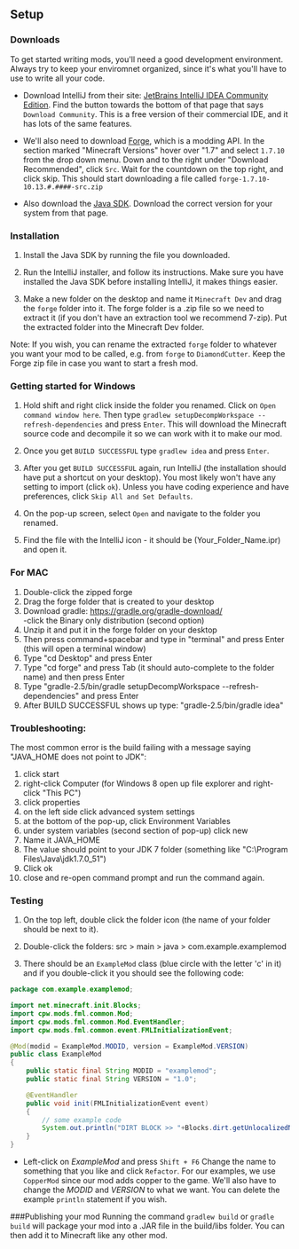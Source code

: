 ## Setup

### Downloads
To get started writing mods, you'll need a good development environment. Always try to keep your enviromnet organized, since it's what you'll have to use to write all your code.

* Download IntelliJ from their site: [JetBrains IntelliJ IDEA Community Edition](http://www.jetbrains.com/idea/). Find the button towards the bottom of that page that says `Download Community`. This is a free version of their commercial IDE, and it has lots of the same features.

* We'll also need to download [Forge](http://www.minecraftforge.net/forum/index.php?action=files), which is a modding API. In the section marked "Minecraft Versions" hover over "1.7" and select `1.7.10` from the drop down menu.  Down and to the right under "Download Recommended", click `Src`. Wait for the countdown on the top right, and click skip.  This should start downloading a file called `forge-1.7.10-10.13.#.####-src.zip`

* Also download the [Java SDK](http://www.oracle.com/technetwork/java/javase/downloads/jdk7-downloads-1880260.html). Download the correct version for your system from that page.

### Installation
1. Install the Java SDK by running the file you downloaded.

2. Run the IntelliJ installer, and follow its instructions. Make sure you have installed the Java SDK before installing IntelliJ, it makes things easier.

3. Make a new folder on the desktop and name it `Minecraft Dev` and drag the `forge` folder into it. The forge folder is a .zip file so we need to extract it (if you don't have an extraction tool we recommend 7-zip). Put the extracted folder into the Minecraft Dev folder.

Note: If you wish, you can rename the extracted `forge` folder to whatever you want your mod to be called, e.g. from `forge` to `DiamondCutter`. Keep the Forge zip file in case you want to start a fresh mod.

### Getting started for Windows
1. Hold shift and right click inside the folder you renamed. Click on `Open command window here`. Then type `gradlew setupDecompWorkspace --refresh-dependencies` and press `Enter`. This will download the Minecraft source code and decompile it so we can work with it to make our mod.

2. Once you get `BUILD SUCCESSFUL` type `gradlew idea` and press `Enter`.

3. After you get `BUILD SUCCESSFUL` again, run IntelliJ (the installation should have put a shortcut on your desktop).  You most likely won't have any setting to import (click `ok`).  Unless you have coding experience and have preferences, click `Skip All and Set Defaults`.

4. On the pop-up screen, select `Open` and navigate to the folder you renamed.

5. Find the file with the IntelliJ icon - it should be (Your_Folder_Name.ipr) and open it.

### For MAC  
1. Double-click the zipped forge  
2. Drag the forge folder that is created to your desktop  
3. Download gradle: https://gradle.org/gradle-download/  
   -click the Binary only distribution (second option)  
4. Unzip it and put it in the forge folder on your desktop  
5. Then press command+spacebar and type in "terminal" and press Enter (this will open a terminal window)  
6. Type "cd Desktop" and press Enter  
7. Type "cd forge" and press Tab (it should auto-complete to the folder name) and then press Enter  
8. Type "gradle-2.5/bin/gradle setupDecompWorkspace --refresh-dependencies" and press Enter  
9. After BUILD SUCCESSFUL shows up type: "gradle-2.5/bin/gradle idea"  

### Troubleshooting:  
The most common error is the build failing with a message saying "JAVA_HOME does not point to JDK":  

1. click start  
2. right-click Computer  (for Windows 8 open up file explorer and right-click "This PC")  
3. click properties  
4. on the left side click advanced system settings  
5. at the bottom of the pop-up, click Environment Variables  
6. under system variables (second section of pop-up) click new  
7. Name it JAVA_HOME  
8. The value should point to your JDK 7 folder (something like "C:\Program Files\Java\jdk1.7.0_51")  
9. Click ok  
10. close and re-open command prompt and run the command again.  

### Testing  

1. On the top left, double click the folder icon (the name of your folder should be next to it).

2. Double-click the folders: src > main > java > com.example.examplemod

3. There should be an `ExampleMod` class (blue circle with the letter 'c' in it) and if you double-click it you should see the following code:

```java
package com.example.examplemod;

import net.minecraft.init.Blocks;
import cpw.mods.fml.common.Mod;
import cpw.mods.fml.common.Mod.EventHandler;
import cpw.mods.fml.common.event.FMLInitializationEvent;

@Mod(modid = ExampleMod.MODID, version = ExampleMod.VERSION)
public class ExampleMod
{
    public static final String MODID = "examplemod";
    public static final String VERSION = "1.0";

    @EventHandler
    public void init(FMLInitializationEvent event)
    {
		// some example code
        System.out.println("DIRT BLOCK >> "+Blocks.dirt.getUnlocalizedName());
    }
}
```
* Left-click on _ExampleMod_ and press `Shift + F6` Change the name to something that you like and click `Refactor`. For our examples, we use `CopperMod` since our mod adds copper to the game. We'll also have to change the _MODID_ and _VERSION_ to what we want. You can delete the example `println` statement if you wish.

###Publishing your mod
Running the command `gradlew build` or `gradle build` will package your mod into a .JAR file in the build/libs folder.  You can then add it to Minecraft like any other mod.
